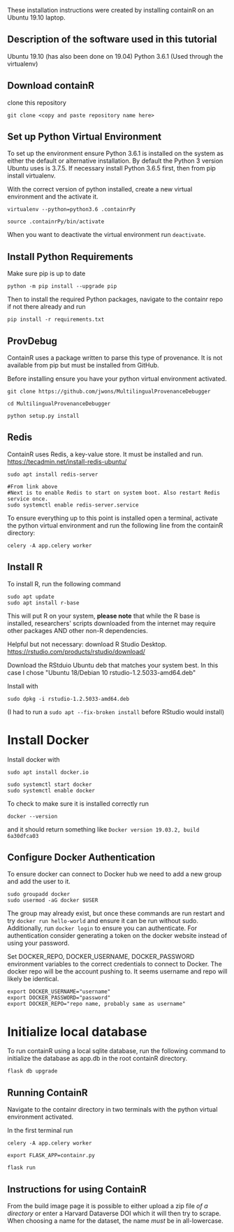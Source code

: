 These installation instructions were created by installing containR on an Ubuntu 19.10 laptop. 

## Description of the software used in this tutorial
Ubuntu 19.10 (has also been done on 19.04)
Python 3.6.1 (Used through the virtualenv)


## Download containR

clone this repository
```{bash}
git clone <copy and paste repository name here>
```

## Set up Python Virtual Environment

To set up the environment ensure Python 3.6.1 is installed on the system as either the default or alternative installation. By default the Python 3 version Ubuntu uses is 3.7.5. If necessary install Python 3.6.5 first, then from pip install virtualenv. 

With the correct version of python installed, create a new virtual environment and the activate it.
```{bash}
virtualenv --python=python3.6 .containrPy

source .containrPy/bin/activate
```

When you want to deactivate the virtual environment run ```deactivate```.

## Install Python Requirements

Make sure pip is up to date
 
```{bash}
python -m pip install --upgrade pip
```

Then to install the required Python packages, navigate to the containr repo if not there already and run
```{bash}
pip install -r requirements.txt
```

## ProvDebug
ContainR uses a package written to parse this type of provenance. It is not available from pip but must be installed from GitHub. 

Before installing ensure you have your python virtual environment activated. 
```{bash}
git clone https://github.com/jwons/MultilingualProvenanceDebugger

cd MultilingualProvenanceDebugger

python setup.py install
```

## Redis

ContainR uses Redis, a key-value store. It must be installed and run.
https://tecadmin.net/install-redis-ubuntu/


```{bash}
sudo apt install redis-server

#From link above
#Next is to enable Redis to start on system boot. Also restart Redis service once.
sudo systemctl enable redis-server.service
```

To ensure everything up to this point is installed open a terminal, activate the python virtual environment and run the following line from the containR directory:
```{bash}
celery -A app.celery worker
```


## Install R 

To install R, run the following command
```{bash}
sudo apt update
sudo apt install r-base
```

This will put R on your system, __please note__ that while the R base is installed, researchers' scripts downloaded from the internet may require other packages AND other non-R dependencies. 


Helpful but not necessary: download R Studio Desktop.
https://rstudio.com/products/rstudio/download/

Download the RStduio Ubuntu deb that matches your system best. In this case I chose "Ubuntu 18/Debian 10 	rstudio-1.2.5033-amd64.deb"

Install with
```{bash}
sudo dpkg -i rstudio-1.2.5033-amd64.deb

```
(I had to run a `sudo apt --fix-broken install` before RStudio would install)

# Install Docker

Install docker with 
```{bash}
sudo apt install docker.io

sudo systemctl start docker
sudo systemctl enable docker
```

To check to make sure it is installed correctly run
```{bash}
docker --version
```
and it should return something like ```Docker version 19.03.2, build 6a30dfca03```


## Configure Docker Authentication

To ensure docker can connect to Docker hub we need to add a new group and add the user to it. 

```{bash}
sudo groupadd docker
sudo usermod -aG docker $USER
```

The group may already exist, but once these commands are run restart and try ```docker run hello-world``` and ensure it can be run without sudo. Additionally, run ```docker login``` to ensure you can authenticate. For authentication consider generating a token on the docker website instead of using your password. 

Set DOCKER_REPO, DOCKER_USERNAME, DOCKER_PASSWORD environment variables to the correct credentials to connect to Docker. The docker repo will be the account pushing to. It seems username and repo will likely be identical.  

```{bash}
export DOCKER_USERNAME="username"
export DOCKER_PASSWORD="password" 
export DOCKER_REPO="repo name, probably same as username"
```

# Initialize local database

To run containR using a local sqlite database, run the following command to initialize the database as app.db in the root containR directory.

```{bash}
flask db upgrade
```

## Running ContainR

Navigate to the containr directory in two terminals with the python virtual environment activated. 

In the first terminal run 
```{bash}
celery -A app.celery worker
```

```{bash}
export FLASK_APP=containr.py

flask run
```

## Instructions for using ContainR

From the build image page it is possible to either upload a zip file *of a directory* or enter a Harvard Dataverse DOI which it will then try to scrape. When choosing a name for the dataset, the name *must* be in all-lowercase. 
